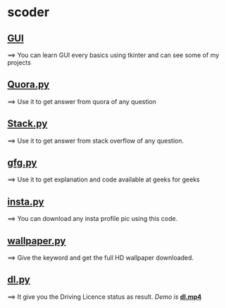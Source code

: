# scoder
## [GUI](GUI)
==> You can learn GUI every basics using tkinter and can see some of my projects
## [Quora.py](Quora.py)
==> Use it to get answer from quora of any question
## [Stack.py](Stack.py)
==> Use it to get answer from stack overflow of any question.
## [gfg.py](gfg.py)
==> Use it to get explanation and code available at geeks for geeks
## [insta.py](insta.py)
==> You can download any insta profile pic using this code.
## [wallpaper.py](wallpaper.py)
==> Give the keyword and get the full HD wallpaper downloaded.
## [dl.py](dl.py)
==> It give you the Driving Licence status as result. *Demo is* **[dl.mp4](dl.mp4)**
